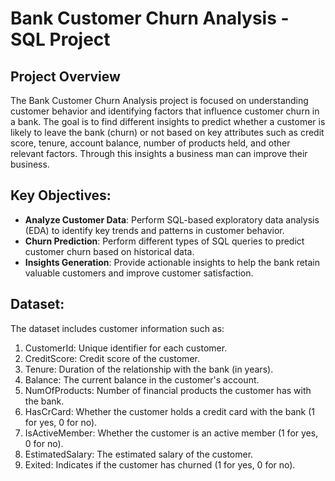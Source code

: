 # Bank Customer Churn Analysis - SQL Project

## Project Overview
The Bank Customer Churn Analysis project is focused on understanding customer behavior and identifying factors that influence customer churn in a bank. The goal is to find different insights to predict whether a customer is likely to leave the bank (churn) or not based on key attributes such as credit score, tenure, account balance, number of products held, and other relevant factors. Through this insights a business man can improve their business.

## Key Objectives:
* **Analyze Customer Data**: Perform SQL-based exploratory data analysis (EDA) to identify key trends and patterns in customer behavior.
* **Churn Prediction**: Perform different types of SQL queries to predict customer churn based on historical data.
* **Insights Generation**: Provide actionable insights to help the bank retain valuable customers and improve customer satisfaction.

## Dataset:
The dataset includes customer information such as:

1. CustomerId: Unique identifier for each customer.
2. CreditScore: Credit score of the customer.
3. Tenure: Duration of the relationship with the bank (in years).
4. Balance: The current balance in the customer's account.
5. NumOfProducts: Number of financial products the customer has with the bank.
6. HasCrCard: Whether the customer holds a credit card with the bank (1 for yes, 0 for no).
7. IsActiveMember: Whether the customer is an active member (1 for yes, 0 for no).
8. EstimatedSalary: The estimated salary of the customer.
9. Exited: Indicates if the customer has churned (1 for yes, 0 for no).

